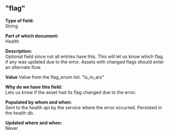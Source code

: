 ## "flag"

**Type of field:**  
String  

**Part of which document:**  
Health

**Description:**  
Optional field since not all entries have this. This will let us know which flag if any was updated due to the error. Assets with changed flags should enter an alternate flow.

**Value**
Value from the flag_enum list. "is_in_ars"

**Why do we have this field:**  
Lets us know if the asset had its flag changed due to the error.   

**Populated by whom and when:**  
Sent to the health api by the service where the error occurred. Persisted in the health db. 

**Updated where and when:**  
Never
